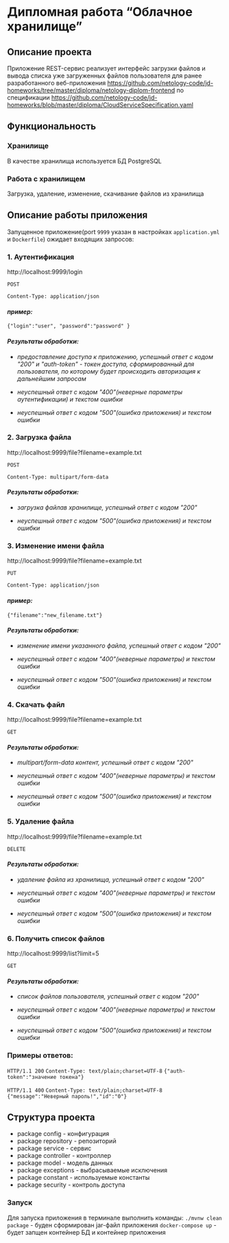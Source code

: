 # Дипломная работа “Облачное хранилище”

## Описание проекта

Приложение REST-сервис реализует интерфейс загрузки файлов и вывода списка уже загруженных файлов пользователя 
для ранее разработанного веб-приложения https://github.com/netology-code/jd-homeworks/tree/master/diploma/netology-diplom-frontend
по спецификации https://github.com/netology-code/jd-homeworks/blob/master/diploma/CloudServiceSpecification.yaml

## Функциональность

### Хранилище

В качестве хранилища используется БД PostgreSQL

### Работа с хранилищем

Загрузка, удаление, изменение, скачивание файлов из хранилища

## Описание работы приложения

Запущенное приложение(port `9999` указан в настройках `application.yml` и `Dockerfile`) ожидает входящих запросов:

### 1. Аутентификация

http://localhost:9999/login 

`POST`

`Content-Type: application/json`

#### *пример:*

`{"login":"user",
  "password":"password"
}`

#### *Результаты обработки:*

+ *предоставление доступа к приложению, успешный ответ с кодом "200" и "auth-token" - токен доступа, сформированный для пользователя, по которому будет происходить авторизация к дальнейшим запросам*

+ *неуспешный ответ с кодом "400"(неверные параметры аутентификации) и текстом ошибки*

+ *неуспешный ответ с кодом "500"(ошибка приложения) и текстом ошибки*

### 2. Загрузка файла

http://localhost:9999/file?filename=example.txt

`POST`

`Content-Type: multipart/form-data`

#### *Результаты обработки:*

+ *загрузка файлав хранилище, успешный ответ с кодом "200"*

+ *неуспешный ответ с кодом "500"(ошибка приложения) и текстом ошибки*

### 3. Изменение имени файла

http://localhost:9999/file?filename=example.txt

`PUT`

`Content-Type: application/json`

#### *пример:*

`{"filename":"new_filename.txt"}`

#### *Результаты обработки:*

+ *изменение имени указанного файла, успешный ответ с кодом "200"*

+ *неуспешный ответ с кодом "400"(неверные параметры) и текстом ошибки*

+ *неуспешный ответ с кодом "500"(ошибка приложения) и текстом ошибки*

### 4. Скачать файл

http://localhost:9999/file?filename=example.txt

`GET`

#### *Результаты обработки:*

+ *multipart/form-data контент, успешный ответ с кодом "200"*

+ *неуспешный ответ с кодом "400"(неверные параметры) и текстом ошибки*

+ *неуспешный ответ с кодом "500"(ошибка приложения) и текстом ошибки*

### 5. Удаление файла

http://localhost:9999/file?filename=example.txt

`DELETE`

#### *Результаты обработки:*

+ *удаление файла из хранилища, успешный ответ с кодом "200"*

+ *неуспешный ответ с кодом "400"(неверные параметры) и текстом ошибки*

+ *неуспешный ответ с кодом "500"(ошибка приложения) и текстом ошибки*

### 6. Получить список файлов

http://localhost:9999/list?limit=5

`GET`

#### *Результаты обработки:*

+ *список файлов пользователя, успешный ответ с кодом "200"*

+ *неуспешный ответ с кодом "400"(неверные параметры) и текстом ошибки*

+ *неуспешный ответ с кодом "500"(ошибка приложения) и текстом ошибки*


### Примеры ответов:

`HTTP/1.1 200`
`Content-Type: text/plain;charset=UTF-8`
`{"auth-token":"значение токена"}`

`HTTP/1.1 400` 
`Content-Type: text/plain;charset=UTF-8`
`{"message":"Неверный пароль!","id":"0"}`


## Структура проекта

+ package config        - конфигурация
+ package repository    - репозиторий
+ package service       - сервис
+ package controller    - контроллер
+ package model         - модель данных
+ package exceptions    - выбрасываемые исключения
+ package constant      - используемые константы
+ package security      - контроль доступа

### Запуск

Для запуска приложения в терминале выполнить команды:
`./mvnw clean package` - буден сформирован jar-файл приложения
`docker-compose up` - будет запщен контейнер БД и контейнер приложения
